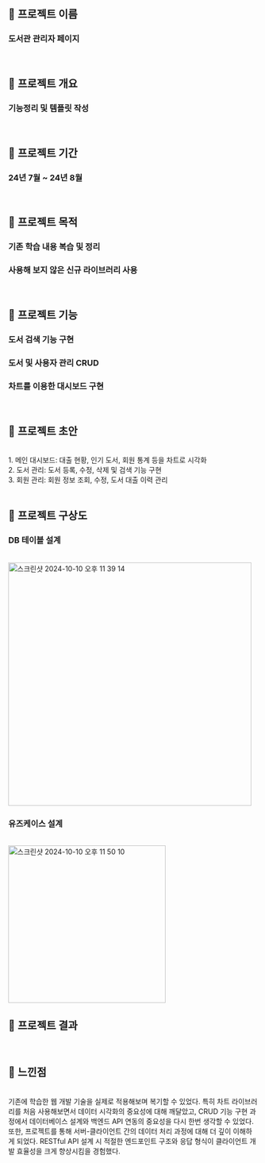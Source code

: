 ## 🚀 프로젝트 이름
### 도서관 관리자 페이지
<br />

## 🚀 프로젝트 개요
### 기능정리 및 템플릿 작성
<br />

## 🚀 프로젝트 기간
### 24년 7월 ~ 24년 8월
<br />

## 🚀 프로젝트 목적
### 기존 학습 내용 복습 및 정리
### 사용해 보지 않은 신규 라이브러리 사용
<br />

## 🚀 프로젝트 기능
### 도서 검색 기능 구현
### 도서 및 사용자 관리 CRUD
### 차트를 이용한 대시보드 구현
<br />

## 🚀 프로젝트 초안
<br />
1. 메인 대시보드: 대출 현황, 인기 도서, 회원 통계 등을 차트로 시각화<br />
2. 도서 관리: 도서 등록, 수정, 삭제 및 검색 기능 구현<br />
3. 회원 관리: 회원 정보 조회, 수정, 도서 대출 이력 관리<br />

<br />

## 🚀 프로젝트 구상도
### DB 테이블 설계

<br />
<img width="490" alt="스크린샷 2024-10-10 오후 11 39 14" src="https://github.com/user-attachments/assets/8992a255-c1da-4fb0-8bc1-669128b8272c">
<br />

### 유즈케이스 설계
<br />

<img width="317" alt="스크린샷 2024-10-10 오후 11 50 10" src="https://github.com/user-attachments/assets/2f33f27c-bfa9-4493-9b4f-63d6faf5d56f">

<br />


## 🚀 프로젝트 결과
<br />

## 🚀 느낀점
<br />
기존에 학습한 웹 개발 기술을 실제로 적용해보며 복기할 수 있었다. 특히 차트 라이브러리를 처음 사용해보면서 데이터 시각화의 중요성에 대해 깨달았고, CRUD 기능 구현 과정에서 데이터베이스 설계와 백엔드 API 연동의 중요성을 다시 한번 생각할 수 있었다. 또한, 프로젝트를 통해 서버-클라이언트 간의 데이터 처리 과정에 대해 더 깊이 이해하게 되었다. RESTful API 설계 시 적절한 엔드포인트 구조와 응답 형식이 클라이언트 개발 효율성을 크게 향상시킴을 경험했다.
